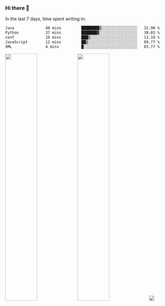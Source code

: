 ### Hi there 👋

In the last 7 days, time spent writing in:

<!--START_SECTION:waka-->

```txt
Java              40 mins         ████████▒░░░░░░░░░░░░░░░░   32.90 %
Python            37 mins         ███████▓░░░░░░░░░░░░░░░░░   30.03 %
conf              16 mins         ███▒░░░░░░░░░░░░░░░░░░░░░   13.10 %
JavaScript        12 mins         ██▒░░░░░░░░░░░░░░░░░░░░░░   09.77 %
XML               4 mins          █░░░░░░░░░░░░░░░░░░░░░░░░   03.77 %
```

<!--END_SECTION:waka-->

<img src="https://wakatime.com/share/@jimtje/5d0c92de-08f8-4a72-8f2f-6a9693d1e318.svg" width=45% height=45%> <img src="https://wakatime.com/share/@jimtje/501498ae-bda5-4da7-a89d-b40bcdd5556d.svg" width=45% height=45%>
![](https://hit.yhype.me/github/profile?user_id=43537315)
